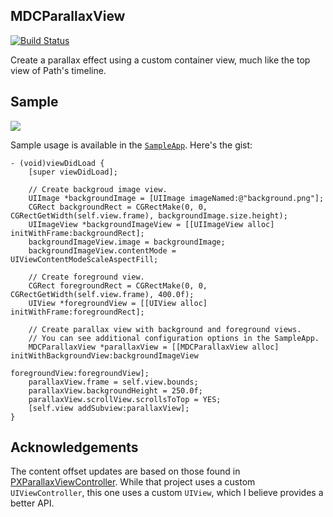 ## MDCParallaxView

[![Build Status](https://travis-ci.org/modocache/MDCParallaxViewe.svg?branch=master)](https://travis-ci.org/modocache/MDCParallaxView)

Create a parallax effect using a custom container view,
much like the top view of Path's timeline.

## Sample

![](http://i.imgflip.com/5z5b.gif)

Sample usage is available in the [`SampleApp`](https://github.com/modocache/MDCParallaxView/blob/master/SampleApp/Controllers/ImageViewController.m#L43).
Here's the gist:

```objc
- (void)viewDidLoad {
    [super viewDidLoad];

    // Create backgroud image view.
    UIImage *backgroundImage = [UIImage imageNamed:@"background.png"];
    CGRect backgroundRect = CGRectMake(0, 0, CGRectGetWidth(self.view.frame), backgroundImage.size.height);
    UIImageView *backgroundImageView = [[UIImageView alloc] initWithFrame:backgroundRect];
    backgroundImageView.image = backgroundImage;
    backgroundImageView.contentMode = UIViewContentModeScaleAspectFill;

    // Create foreground view.
    CGRect foregroundRect = CGRectMake(0, 0, CGRectGetWidth(self.view.frame), 400.0f);
    UIView *foregroundView = [[UIView alloc] initWithFrame:foregroundRect];

    // Create parallax view with background and foreground views.
    // You can see additional configuration options in the SampleApp.
    MDCParallaxView *parallaxView = [[MDCParallaxView alloc] initWithBackgroundView:backgroundImageView
                                                                     foregroundView:foregroundView];
    parallaxView.frame = self.view.bounds;
    parallaxView.backgroundHeight = 250.0f;
    parallaxView.scrollView.scrollsToTop = YES;
    [self.view addSubview:parallaxView];
}
```

## Acknowledgements

The content offset updates are based on those found in
[PXParallaxViewController](https://github.com/tapi/PXParallaxViewController).
While that project uses a custom `UIViewController`, this
one uses a custom `UIView`, which I believe provides a better API.

